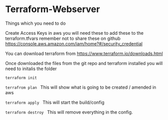 # Terraform-Webserver

Things which you need to do 

Create Access Keys in aws you will need these to add these to the terraform.tfvars remember not to share these on github 
https://console.aws.amazon.com/iam/home?#/security_credential

You can download terraform from 
https://www.terraform.io/downloads.html

Once downloaded the files from the git repo and terraform installed you will need to initalis the folder 

```terraform init```

```terrafrom plan ```
This will show what is going to be created / amended in aws 

```terraform apply ```
This will start the build/config 

```terraform destroy ```
This will remove everything in the config. 

